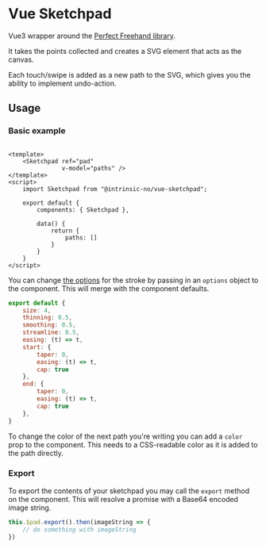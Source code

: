 # Vue Sketchpad

Vue3 wrapper around the [Perfect Freehand library](https://github.com/steveruizok/perfect-freehand).

It takes the points collected and creates a SVG element that acts as the canvas.

Each touch/swipe is added as a new path to the SVG, which gives you the ability to implement undo-action.

## Usage

### Basic example

```vue

<template>
    <Sketchpad ref="pad"
               v-model="paths" />
</template>
<script>
    import Sketchpad from "@intrinsic-no/vue-sketchpad";

    export default {
        components: { Sketchpad },

        data() {
            return {
                paths: []
            }
        }
    }
</script>
```

You can change [the options](https://github.com/steveruizok/perfect-freehand#options) for the stroke by passing in
an `options` object to the component. This will merge with the component defaults.

```js
export default {
    size: 4,
    thinning: 0.5,
    smoothing: 0.5,
    streamline: 0.5,
    easing: (t) => t,
    start: {
        taper: 0,
        easing: (t) => t,
        cap: true
    },
    end: {
        taper: 0,
        easing: (t) => t,
        cap: true
    },
}
```

To change the color of the next path you're writing you can add a `color` prop to the component. This needs to a
CSS-readable color as it is added to the path directly.

### Export

To export the contents of your sketchpad you may call the `export` method on the component. This will resolve a promise
with a Base64 encoded image string.

```js
this.$pad.export().then(imageString => {
    // do something with imageString
})
```
